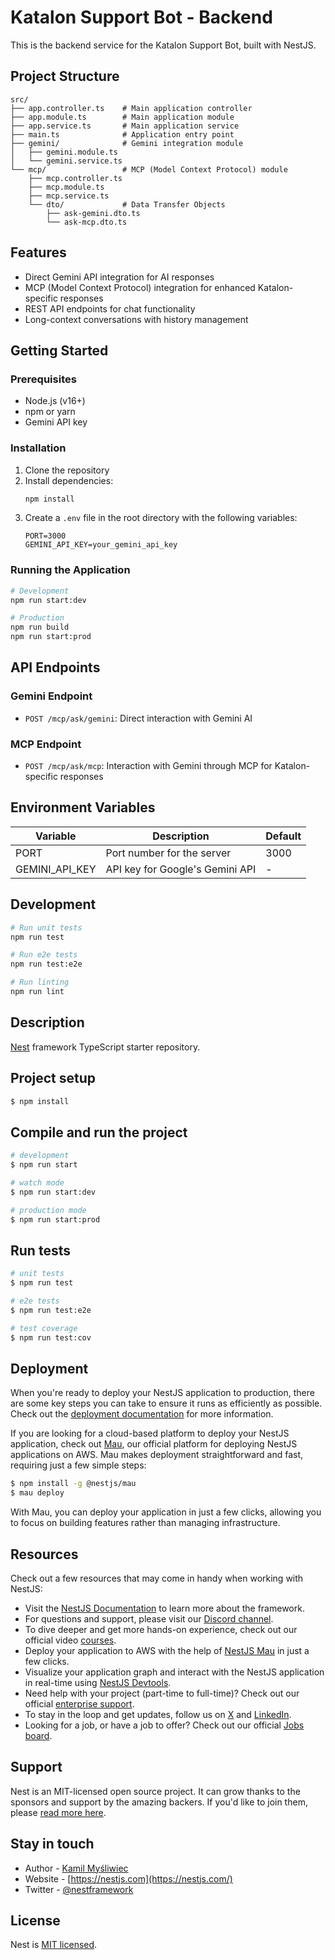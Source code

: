# Katalon Support Bot - Backend

This is the backend service for the Katalon Support Bot, built with NestJS.

## Project Structure

```
src/
├── app.controller.ts    # Main application controller
├── app.module.ts        # Main application module
├── app.service.ts       # Main application service  
├── main.ts              # Application entry point
├── gemini/              # Gemini integration module
│   ├── gemini.module.ts
│   └── gemini.service.ts
└── mcp/                 # MCP (Model Context Protocol) module
    ├── mcp.controller.ts
    ├── mcp.module.ts
    ├── mcp.service.ts
    └── dto/             # Data Transfer Objects
        ├── ask-gemini.dto.ts
        └── ask-mcp.dto.ts
```

## Features

- Direct Gemini API integration for AI responses
- MCP (Model Context Protocol) integration for enhanced Katalon-specific responses
- REST API endpoints for chat functionality
- Long-context conversations with history management

## Getting Started

### Prerequisites

- Node.js (v16+)
- npm or yarn
- Gemini API key

### Installation

1. Clone the repository
2. Install dependencies:
   ```bash
   npm install
   ```
3. Create a `.env` file in the root directory with the following variables:
   ```
   PORT=3000
   GEMINI_API_KEY=your_gemini_api_key
   ```

### Running the Application

```bash
# Development
npm run start:dev

# Production
npm run build
npm run start:prod
```

## API Endpoints

### Gemini Endpoint
- `POST /mcp/ask/gemini`: Direct interaction with Gemini AI

### MCP Endpoint
- `POST /mcp/ask/mcp`: Interaction with Gemini through MCP for Katalon-specific responses

## Environment Variables

| Variable | Description | Default |
|----------|-------------|---------|
| PORT | Port number for the server | 3000 |
| GEMINI_API_KEY | API key for Google's Gemini API | - |

## Development

```bash
# Run unit tests
npm run test

# Run e2e tests
npm run test:e2e

# Run linting
npm run lint
```

## Description

[Nest](https://github.com/nestjs/nest) framework TypeScript starter repository.

## Project setup

```bash
$ npm install
```

## Compile and run the project

```bash
# development
$ npm run start

# watch mode
$ npm run start:dev

# production mode
$ npm run start:prod
```

## Run tests

```bash
# unit tests
$ npm run test

# e2e tests
$ npm run test:e2e

# test coverage
$ npm run test:cov
```

## Deployment

When you're ready to deploy your NestJS application to production, there are some key steps you can take to ensure it runs as efficiently as possible. Check out the [deployment documentation](https://docs.nestjs.com/deployment) for more information.

If you are looking for a cloud-based platform to deploy your NestJS application, check out [Mau](https://mau.nestjs.com), our official platform for deploying NestJS applications on AWS. Mau makes deployment straightforward and fast, requiring just a few simple steps:

```bash
$ npm install -g @nestjs/mau
$ mau deploy
```

With Mau, you can deploy your application in just a few clicks, allowing you to focus on building features rather than managing infrastructure.

## Resources

Check out a few resources that may come in handy when working with NestJS:

- Visit the [NestJS Documentation](https://docs.nestjs.com) to learn more about the framework.
- For questions and support, please visit our [Discord channel](https://discord.gg/G7Qnnhy).
- To dive deeper and get more hands-on experience, check out our official video [courses](https://courses.nestjs.com/).
- Deploy your application to AWS with the help of [NestJS Mau](https://mau.nestjs.com) in just a few clicks.
- Visualize your application graph and interact with the NestJS application in real-time using [NestJS Devtools](https://devtools.nestjs.com).
- Need help with your project (part-time to full-time)? Check out our official [enterprise support](https://enterprise.nestjs.com).
- To stay in the loop and get updates, follow us on [X](https://x.com/nestframework) and [LinkedIn](https://linkedin.com/company/nestjs).
- Looking for a job, or have a job to offer? Check out our official [Jobs board](https://jobs.nestjs.com).

## Support

Nest is an MIT-licensed open source project. It can grow thanks to the sponsors and support by the amazing backers. If you'd like to join them, please [read more here](https://docs.nestjs.com/support).

## Stay in touch

- Author - [Kamil Myśliwiec](https://twitter.com/kammysliwiec)
- Website - [https://nestjs.com](https://nestjs.com/)
- Twitter - [@nestframework](https://twitter.com/nestframework)

## License

Nest is [MIT licensed](https://github.com/nestjs/nest/blob/master/LICENSE).
